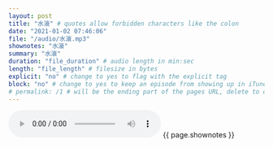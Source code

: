 ```yaml
---
layout: post
title: "水滾" # quotes allow forbidden characters like the colon
date: "2021-01-02 07:46:06"
file: "/audio/水滾.mp3"
shownotes: "水滾"
summary: "水滾"
duration: "file_duration" # audio length in min:sec
length: "file_length" # filesize in bytes
explicit: "no" # change to yes to flag with the explicit tag
block: "no" # change to yes to keep an episode from showing up in iTunes
# permalink: /1 # will be the ending part of the pages URL, delete to default to the title
---
```


<audio controls>
<source src="{{site.url}}{{site.baseurl}}{{ page.file }}" type="audio/x-mp3">
Your browser does not support the audio element.
</audio>
{{ page.shownotes }}
